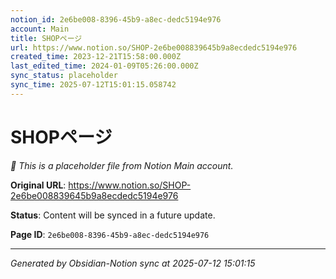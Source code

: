 ```yaml
---
notion_id: 2e6be008-8396-45b9-a8ec-dedc5194e976
account: Main
title: SHOPページ
url: https://www.notion.so/SHOP-2e6be008839645b9a8ecdedc5194e976
created_time: 2023-12-21T15:58:00.000Z
last_edited_time: 2024-01-09T05:26:00.000Z
sync_status: placeholder
sync_time: 2025-07-12T15:01:15.058742
---
```


# SHOPページ

*🔄 This is a placeholder file from Notion Main account.*

**Original URL**: https://www.notion.so/SHOP-2e6be008839645b9a8ecdedc5194e976

**Status**: Content will be synced in a future update.

**Page ID**: `2e6be008-8396-45b9-a8ec-dedc5194e976`

---

*Generated by Obsidian-Notion sync at 2025-07-12 15:01:15*
